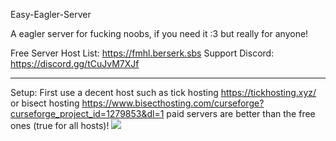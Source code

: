 Easy-Eagler-Server

A eagler server for fucking noobs, if you need it :3 but really for anyone!

Free Server Host List: https://fmhl.berserk.sbs
Support Discord: https://discord.gg/tCuJvM7XJf

----------------------------------------------------------------------------

Setup: 
First use a decent host such as tick hosting https://tickhosting.xyz/ or bisect hosting https://www.bisecthosting.com/curseforge?curseforge_project_id=1279853&dl=1 paid servers are better than the free ones (true for all hosts)!
<a href="https://www.bisecthosting.com/curseforge?curseforge_project_id=1279853&dl=1"><img src="https://img.wiki.kyle-hosting.xyz/github/bisect.png"></a>
